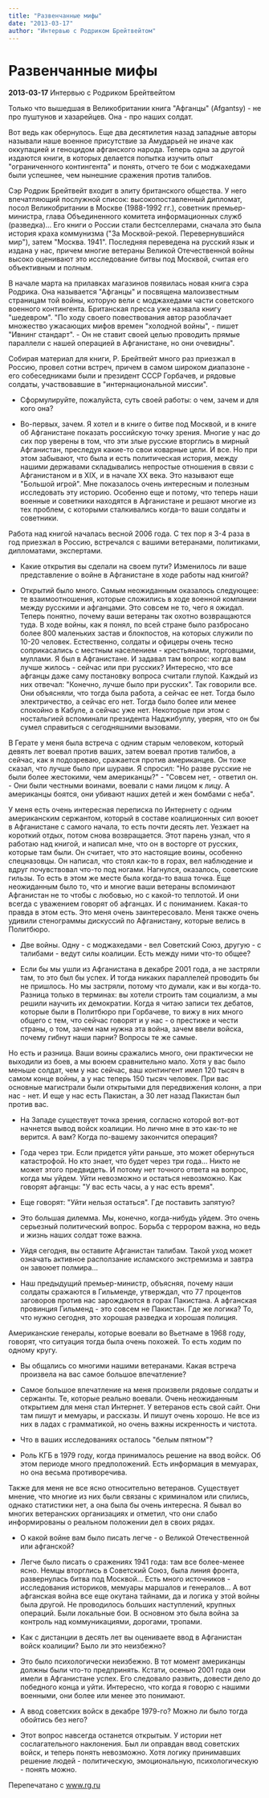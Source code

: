 ```yaml
---
title: "Развенчанные мифы"
date: "2013-03-17"
author: "Интервью с Родриком Брейтвейтом"
---
```


# Развенчанные мифы

**2013-03-17** Интервью с Родриком Брейтвейтом

Только что вышедшая в Великобритании книга "Афганцы" (Afgantsy) - не про пуштунов и хазарейцев. Она - про наших солдат.

Вот ведь как обернулось. Еще два десятилетия назад западные авторы называли наше военное присутствие за Амударьей не иначе как оккупацией и геноцидом афганского народа. Теперь одна за другой издаются книги, в которых делается попытка изучить опыт "ограниченного контингента" и понять, отчего те бои с моджахедами были успешнее, чем нынешние сражения против талибов.

Сэр Родрик Брейтвейт входит в элиту британского общества. У него впечатляющий послужной список: высокопоставленный дипломат, посол Великобритании в Москве (1988-1992 гг.), советник премьер-министра, глава Объединенного комитета информационных служб (разведка)... Его книги о России стали бестселлерами, сначала это была история краха коммунизма ("За Москвой-рекой. Перевернувшийся мир"), затем "Москва. 1941". Последняя переведена на русский язык и издана у нас, причем многие ветераны Великой Отечественной войны высоко оценивают это исследование битвы под Москвой, считая его объективным и полным.

В начале марта на прилавках магазинов появилась новая книга сэра Родрика. Она называется "Афганцы" и посвящена малоизвестным страницам той войны, которую вели с моджахедами части советского военного контингента. Британская пресса уже назвала книгу "шедевром". "По ходу своего повествования автор разоблачает множество ужасающих мифов времен "холодной войны", - пишет "Ивнинг cтандарт". - Он не ставит своей целью проводить прямые параллели с нашей операцией в Афганистане, но они очевидны".

Собирая материал для книги, Р. Брейтвейт много раз приезжал в Россию, провел сотни встреч, причем в самом широком диапазоне - его собеседниками были и президент СССР Горбачев, и рядовые солдаты, участвовавшие в "интернациональной миссии".

- Сформулируйте, пожалуйста, суть своей работы: о чем, зачем и для кого она?

- Во-первых, зачем. Я хотел и в книге о битве под Москвой, и в книге об Афганистане показать российскую точку зрения. Многие у нас до сих пор уверены в том, что эти злые русские вторглись в мирный Афганистан, преследуя какие-то свои коварные цели. И все. Но при этом забывают, что была и есть политическая история, между нашими державами складывались непростые отношения в связи с Афганистаном и в XIX, и в начале XX века. Это называют еще "Большой игрой". Мне показалось очень интересным и полезным исследовать эту историю. Особенно еще и потому, что теперь наши военные и советники находятся в Афганистане и решают многие из тех проблем, с которыми сталкивались когда-то ваши солдаты и советники.

Работа над книгой началась весной 2006 года. С тех пор я 3-4 раза в год приезжал в Россию, встречался с вашими ветеранами, политиками, дипломатами, экспертами.

- Какие открытия вы сделали на своем пути? Изменилось ли ваше представление о войне в Афганистане в ходе работы над книгой?

- Открытий было много. Самым неожиданным оказалось следующее: те взаимоотношения, которые сложились в ходе военной компании между русскими и афганцами. Это совсем не то, чего я ожидал. Теперь понятно, почему ваши ветераны так охотно возвращаются туда. В ходе войны, как я понял, по всей стране было разбросано более 800 маленьких застав и блокпостов, на которых служили по 10-20 человек. Естественно, солдаты и офицеры очень тесно соприкасались с местным населением - крестьянами, торговцами, муллами. Я был в Афганистане. И задавал там вопрос: когда вам лучше жилось - сейчас или при русских? Интересно, что все афганцы даже саму постановку вопроса считали глупой. Каждый из них отвечал: "Конечно, лучше было при русских". Так говорили все. Они объясняли, что тогда была работа, а сейчас ее нет. Тогда было электричество, а сейчас его нет. Тогда было более или менее спокойно в Кабуле, а сейчас уже нет. Некоторые при этом с ностальгией вспоминали президента Наджибуллу, уверяя, что он бы сумел справиться с сегодняшними вызовами.

В Герате у меня была встреча с одним старым человеком, который девять лет воевал против ваших, затем воевал против талибов, а сейчас, как я подозреваю, сражается против американцев. Он тоже сказал, что лучше было при шурави. Я спросил: "Но разве русские не были более жестокими, чем американцы?" - "Совсем нет, - ответил он. - Они были честными воинами, воевали с нами лицом к лицу. А американцы боятся, они убивают наших детей и жен бомбами с неба".

У меня есть очень интересная переписка по Интернету с одним американским сержантом, который в составе коалиционных сил воюет в Афганистане с самого начала, то есть почти десять лет. Уезжает на короткий отдых, потом снова возвращается. Этот парень узнал, что я работаю над книгой, и написал мне, что он в восторге от русских, которые там были. Он считает, что это настоящие воины, особенно спецназовцы. Он написал, что стоял как-то в горах, вел наблюдение и вдруг почувствовал что-то под ногами. Нагнулся, оказалось, советские гильзы. То есть в этом же месте была когда-то ваша точка. Еще неожиданным было то, что и многие ваши ветераны вспоминают Афганистан не то чтобы с любовью, но с какой-то теплотой. И они всегда с уважением говорят об афганцах. И с пониманием. Какая-то правда в этом есть. Это меня очень заинтересовало. Меня также очень удивили стенограммы дискуссий по Афганистану, которые велись в Политбюро.

- Две войны. Одну - с моджахедами - вел Советский Союз, другую - с талибами - ведут силы коалиции. Есть между ними что-то общее?

- Если бы мы ушли из Афганистана в декабре 2001 года, а не застряли там, то это был бы успех. И тогда никаких параллелей проводить бы не пришлось. Но мы застряли, потому что думали, как и вы когда-то. Разница только в терминах: вы хотели строить там социализм, а мы решили научить их демократии. Когда я читаю записи тех дебатов, которые были в Политбюро при Горбачеве, то вижу в них много общего с тем, что сейчас говорят и у нас - о престиже и чести страны, о том, зачем нам нужна эта война, зачем ввели войска, почему гибнут наши парни? Вопросы те же самые.

Но есть и разница. Ваши воины сражались много, они практически не выходили из боев, а мы воюем сравнительно мало. Хотя у вас было меньше солдат, чем у нас сейчас, ваш контингент имел 120 тысяч в самом конце войны, а у нас теперь 150 тысяч человек. При вас основные магистрали были открытыми для передвижения колонн, а при нас - нет. И еще у нас есть Пакистан, а 30 лет назад Пакистан был против вас.

- На Западе существует точка зрения, согласно которой вот-вот начнется вывод войск коалиции. Но лично мне в это как-то не верится. А вам? Когда по-вашему закончится операция?

- Года через три. Если придется уйти раньше, это может обернуться катастрофой. Но кто знает, что будет через три года... Никто не может этого предвидеть. И потому нет точного ответа на вопрос, когда мы уйдем. Уйти невозможно и остаться невозможно. Как говорят афганцы: "У вас есть часы, а у нас есть время".

- Еще говорят: "Уйти нельзя остаться". Где поставить запятую?

- Это большая дилемма. Мы, конечно, когда-нибудь уйдем. Это очень серьезный политический вопрос. Борьба с террором важна, но ведь и жизнь наших солдат тоже важна.

- Уйдя сегодня, вы оставите Афганистан талибам. Такой уход может означать активное расползание исламского экстремизма и завтра он завоюет полмира...

- Наш предыдущий премьер-министр, объясняя, почему наши солдаты сражаются в Гильменде, утверждал, что 77 процентов заговоров против нас зарождаются в горах Пакистана. А афганская провинция Гильменд - это совсем не Пакистан. Где же логика? То, что нужно сегодня, это хорошая разведка и хорошая полиция.

Американские генералы, которые воевали во Вьетнаме в 1968 году, говорят, что ситуация тогда была очень похожей. То есть ходим по одному кругу.

- Вы общались со многими нашими ветеранами. Какая встреча произвела на вас самое большое впечатление?

- Самое большое впечатление на меня произвели рядовые солдаты и сержанты. Те, которые реально воевали. Очень неожиданным открытием для меня стал Интернет. У ветеранов есть свой сайт. Они там пишут и мемуары, и рассказы. И пишут очень хорошо. Не все из них в ладах с грамматикой, но очень важны искренность и чистота.

- Что в ваших исследованиях осталось "белым пятном"?

- Роль КГБ в 1979 году, когда принималось решение на ввод войск. Об этом периоде много предположений. Есть информация в мемуарах, но она весьма противоречива.

Также для меня не все ясно относительно ветеранов. Существует мнение, что многие из них были связаны с криминалом или спились, однако статистики нет, а она была бы очень интересна. Я бывал во многих ветеранских организациях и отметил, что они слабо информированы о реальном положении дел в своих рядах.

- О какой войне вам было писать легче - о Великой Отечественной или афганской?

- Легче было писать о сражениях 1941 года: там все более-менее ясно. Немцы вторглись в Советский Союз, была линия фронта, развернулась битва под Москвой... Есть много источников - исследования историков, мемуары маршалов и генералов... А вот афганская война все еще окутана тайнами, да и логика у этой войны была другой. Не проводилось больших наступлений, крупных операций. Были локальные бои. В основном это была война за контроль над коммуникациями, дорогами, тропами.

- Как с дистанции в десять лет вы оцениваете ввод в Афганистан войск коалиции? Было ли это неизбежно?

- Это было психологически неизбежно. В тот момент американцы должны были что-то предпринять. Кстати, осенью 2001 года они имели в Афганистане успех. Его следовало развить, довести дело до победного конца и уйти. Интересно, что когда я говорю с нашими военными, они более или менее это понимают.

- А ввод советских войск в декабре 1979-го? Можно ли было тогда обойтись без него?

- Этот вопрос навсегда останется открытым. У истории нет сослагательного наклонения. Был ли оправдан ввод советских войск, и теперь понять невозможно. Хотя логику принимавших решение людей - политическую, эмоциональную, психологическую - понять можно.

Перепечатано с www.rg.ru